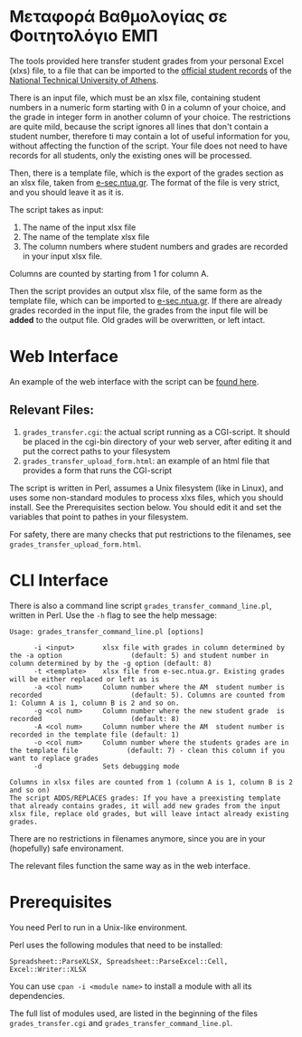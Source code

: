 # Μεταφορά Βαθμολογίας σε Φοιτητολόγιο ΕΜΠ

The tools provided here transfer student grades from your personal Excel (xlxs) file, to a file that can be imported to the [official student records](https://e-sec.ntua.gr) of the [National Technical University of Athens](https://www.ntua.gr).

There is an input file, which must be an xlsx file, containing student numbers in a numeric form starting with 0 in a column of your choice, and the grade in integer form in another column of your choice. The restrictions are quite mild, because the script ignores all lines that don't contain a student number, therefore ti may contain a lot of useful information for you, without affecting the function of the script. Your file does not need to have records for all students, only the existing ones will be processed.

Then, there is a template file, which is the export of the grades section as an xlsx file, taken from  [e-sec.ntua.gr](https://e-sec.ntua.gr). The format of the file is very strict, and you should leave it as it is.

The script takes as input:
  1. The name of the input xlsx file
  2. The name of the template xlsx file
  3. The column numbers where student numbers and grades are recorded in your input xlsx file.
  
Columns are counted by starting from 1 for column A.

Then the script provides an output xlsx file, of the same form as the template file, which can be imported to  [e-sec.ntua.gr](https://e-sec.ntua.gr). If there are already grades recorded in the input file, the grades from the input file will be **added** to the output file. Old grades will be overwritten, or left intact. 

# Web Interface

An example of the web interface with the script can be [found here](https://physics.ntua.gr/grades.html).

## Relevant Files:

1. `grades_transfer.cgi`: the actual script running as a CGI-script. It should be placed in the cgi-bin directory of your web server, after editing it and put the correct paths to your filesystem
2. `grades_transfer_upload_form.html`: an example of an html file that provides a form that runs the CGI-script

The script is written in Perl, assumes a Unix filesystem (like in Linux), and uses some non-standard modules to process xlxs files, which you should install. See the Prerequisites section below. You should edit it and set the variables that point to pathes in your filesystem.

For safety, there are many checks that put restrictions to the filenames, see `grades_transfer_upload_form.html`.

# CLI Interface

There is also a command line script `grades_transfer_command_line.pl`, written in Perl. Use the `-h` flag to see the help message:

```
Usage: grades_transfer_command_line.pl [options]

      -i <input>       xlsx file with grades in column determined by the -a option                 (default: 5) and student number in column determined by by the -g option (default: 8)
      -t <template>    xlsx file from e-sec.ntua.gr. Existing grades will be either replaced or left as is
      -a <col num>     Column number where the AM  student number is recorded                      (default: 5). Columns are counted from 1: Column A is 1, column B is 2 and so on.
      -g <col num>     Column number where the new student grade  is recorded                      (default: 8)
      -A <col num>     Column number where the AM  student number is recorded in the template file (default: 1)
      -o <col num>     Column number where the students grades are in the template file            (default: 7) - clean this column if you want to replace grades
      -d               Sets debugging mode

Columns in xlsx files are counted from 1 (column A is 1, column B is 2 and so on)
The script ADDS/REPLACES grades: If you have a preexisting template that already contains grades, it will add new grades from the input xlsx file, replace old grades, but will leave intact already existing grades.
```

There are no restrictions in filenames anymore, since you are in your (hopefully) safe environament. 

The relevant files function the same way as in the web interface.

# Prerequisites

You need Perl to run in a Unix-like environment.

Perl uses the following modules that need to be installed:

```
Spreadsheet::ParseXLSX, Spreadsheet::ParseExcel::Cell, Excel::Writer::XLSX
```

You can use `cpan -i <module name>` to install a module with all its dependencies.

The full list of modules used, are listed in the beginning of the files `grades_transfer.cgi` and `grades_transfer_command_line.pl`.




